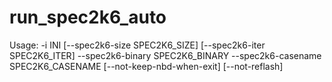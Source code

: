 # run_spec2k6_auto
Usage:
	-i INI     [--spec2k6-size SPEC2K6_SIZE]
                   [--spec2k6-iter SPEC2K6_ITER] --spec2k6-binary
                   SPEC2K6_BINARY --spec2k6-casename SPEC2K6_CASENAME
                   [--not-keep-nbd-when-exit] [--not-reflash]
